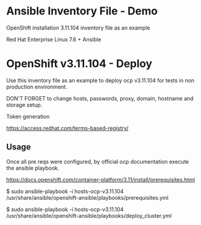 # Ansible Inventory File - Demo 

OpenShift installation 3.11.104 inventory file as an example 

Red Hat Enterprise Linux 7.6 + Ansible


# OpenShift v3.11.104 - Deploy

Use this inventory file as an example to deploy ocp v3.11.104 for tests in non production environment.

DON'T FORGET to change hosts, passwords, proxy, domain, hostname and storage setup.

Token generation

https://access.redhat.com/terms-based-registry/

## Usage
Once all pre reqs were configured, by official ocp documentation
execute the ansible playbook.

https://docs.openshift.com/container-platform/3.11/install/prerequisites.html

$ sudo ansible-playbook -i hosts-ocp-v3.11.104 /usr/share/ansible/openshift-ansible/playbooks/prerequisites.yml

$ sudo ansible-playbook -i hosts-ocp-v3.11.104 /usr/share/ansible/openshift-ansible/playbooks/deploy_cluster.yml



